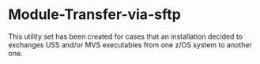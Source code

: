 # Module-Transfer-via-sftp
This utility set has been created for cases that an installation decided to exchanges USS and/or MVS executables from one z/OS system to another one.
